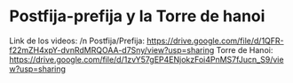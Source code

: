 # Postfija-prefija y la Torre de hanoi

Link de los videos: /n
Postfija/Prefija: https://drive.google.com/file/d/1QFR-f22mZH4xpY-dvnRdMRQOAA-d7Sny/view?usp=sharing
Torre de Hanoi: https://drive.google.com/file/d/1zvY57gEP4ENjokzFoi4PnMS7fJucn_S9/view?usp=sharing

